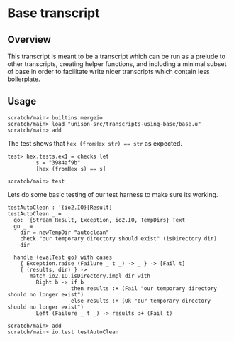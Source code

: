 # Base transcript

## Overview

This transcript is meant to be a transcript which can be run as a
prelude to other transcripts, creating helper functions, and including
a minimal subset of base in order to facilitate write nicer
transcripts which contain less boilerplate.

## Usage

``` ucm :hide
scratch/main> builtins.mergeio
scratch/main> load "unison-src/transcripts-using-base/base.u"
scratch/main> add
```

The test shows that `hex (fromHex str) == str` as expected.

``` unison :hide
test> hex.tests.ex1 = checks let
         s = "3984af9b"
         [hex (fromHex s) == s]
```

``` ucm :hide
scratch/main> test
```

Lets do some basic testing of our test harness to make sure its
working.

``` unison
testAutoClean : '{io2.IO}[Result]
testAutoClean _ =
  go: '{Stream Result, Exception, io2.IO, TempDirs} Text
  go _ =
    dir = newTempDir "autoclean"
    check "our temporary directory should exist" (isDirectory dir)
    dir

  handle (evalTest go) with cases
    { Exception.raise (Failure _ t _) -> _ } -> [Fail t]
    { (results, dir) } ->
       match io2.IO.isDirectory.impl dir with
         Right b -> if b
                    then results :+ (Fail "our temporary directory should no longer exist")
                    else results :+ (Ok "our temporary directory should no longer exist")
         Left (Failure _ t _) -> results :+ (Fail t)
```

``` ucm
scratch/main> add
scratch/main> io.test testAutoClean
```
